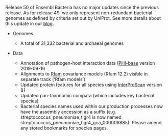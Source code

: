 Release 50 of Ensembl Bacteria has no major updates since the previous release. As for release 49, we only represent non-redundant bacterial genomes as defined by criteria set out by UniProt. See more details about this update in our [blog](https://www.ensembl.info/2021/09/21/ensembl-bacteria-updates/). 

- Genomes

  - A total of 31,332 bacterial and archaeal genomes

- Data 

  - Annotation of pathogen-host interaction data ([PHI-base](http://www.phi-base.org/index.jsp) version 2019-09-16
  - Alignments to [Rfam](https://rfam.xfam.org) covariance models (Rfam 12.2) visible in separate track (‘Rfam models’)
  - Updated protein features for all species using [InterProScan](https://www.ebi.ac.uk/interpro/search/sequence/) version 81
  - Updated pan-taxonomic compara (which includes key bacterial species)
  - Bacterial species names used within our production processes now have the assembly accession as a suffix (e.g. streptococcus_pneumoniae_tigr4 is now named streptococcus_pneumoniae_tigr4_gca_000006885). Please amend any stored bookmarks for species pages.
